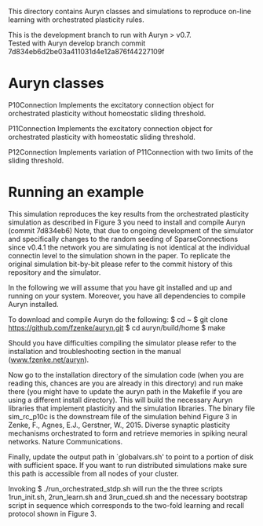 This directory contains Auryn classes and simulations to reproduce on-line
learning with orchestrated plasticity rules. 

This is the development branch to run with Auryn > v0.7.  
Tested with Auryn develop branch commit
7d834eb6d2be03a411031d4e12a876f44227109f


# Auryn classes

P10Connection 
       Implements the excitatory connection object for orchestrated
       plasticity without homeostatic sliding threshold.

P11Connection 
       Implements the excitatory connection object for orchestrated
       plasticity with homeostatic sliding threshold.

P12Connection 
       Implements variation of P11Connection with two limits of the
       sliding threshold.


# Running an example

This simulation reproduces the key results from the orchestrated plasticity
simulation as described in Figure 3 you need to install and compile Auryn
(commit 7d834eb6) Note, that due to ongoing development of the simulator and
specifically changes to the random seeding of SparseConnections since v0.4.1
the network you are simulating is not identical at the individual connectin
level to the simulation shown in the paper. To replicate the original
simulation bit-by-bit please refer to the commit history of this repository and
the simulator.

In the following we will assume that you have git installed and up and running
on your system. Moreover, you have all dependencies to compile Auryn installed.

To download and compile Auryn do the following:
$ cd ~
$ git clone https://github.com/fzenke/auryn.git
$ cd auryn/build/home
$ make

Should you have difficulties compiling the simulator please refer to the
installation and troubleshooting section in the manual (www.fzenke.net/auryn).

Now go to the installation directory of the simulation code (when you are
reading this, chances are you are already in this directory) and run make there
(you might have to update the auryn path in the Makefile if you are using a
different install directory). This will build the necessary Auryn libraries
that implement plasticity and the simulation libraries. The binary file
sim_rc_p10c is the downstream file of the simulation behind Figure 3 in Zenke,
F., Agnes, E.J., Gerstner, W., 2015. Diverse synaptic plasticity mechanisms
orchestrated to form and retrieve memories in spiking neural networks. Nature
Communications.

Finally, update the output path in `globalvars.sh' to point to a portion of
disk with sufficient space. If you want to run distributed simulations make
sure this path is accessible from all nodes of your cluster.

Invoking
$ ./run_orchestrated_stdp.sh
will run the the three scripts 1run_init.sh, 2run_learn.sh and 3run_cued.sh and
the necessary bootstrap script in sequence which corresponds to the two-fold
learning and recall protocol shown in Figure 3.
